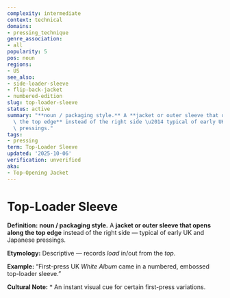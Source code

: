 ```yaml
---
complexity: intermediate
context: technical
domains:
- pressing_technique
genre_association:
- all
popularity: 5
pos: noun
regions:
- US
see_also:
- side-loader-sleeve
- flip-back-jacket
- numbered-edition
slug: top-loader-sleeve
status: active
summary: "**noun / packaging style.** A **jacket or outer sleeve that opens along\
  \ the top edge** instead of the right side \u2014 typical of early UK and Japanese\
  \ pressings."
tags:
- pressing
term: Top-Loader Sleeve
updated: '2025-10-06'
verification: unverified
aka:
- Top-Opening Jacket
---
```


# Top-Loader Sleeve

**Definition:** **noun / packaging style.** A **jacket or outer sleeve that opens along the top edge** instead of the right side — typical of early UK and Japanese pressings.

**Etymology:** Descriptive — records *load* in/out from the *top*.

**Example:** “First-press UK *White Album* came in a numbered, embossed top-loader sleeve.”

**Cultural Note:** * An instant visual cue for certain first-press variations.

